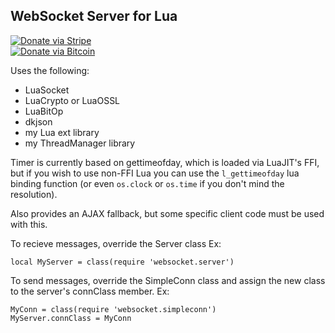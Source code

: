 ## WebSocket Server for Lua

[![Donate via Stripe](https://img.shields.io/badge/Donate-Stripe-green.svg)](https://buy.stripe.com/00gbJZ0OdcNs9zi288)<br>
[![Donate via Bitcoin](https://img.shields.io/badge/Donate-Bitcoin-green.svg)](bitcoin:37fsp7qQKU8XoHZGRQvVzQVP8FrEJ73cSJ)<br>

Uses the following:

- LuaSocket
- LuaCrypto or LuaOSSL
- LuaBitOp
- dkjson
- my Lua ext library
- my ThreadManager library

Timer is currently based on gettimeofday, which is loaded via LuaJIT's FFI, 
but if you wish to use non-FFI Lua you can use the `l_gettimeofday` lua binding function
(or even `os.clock` or `os.time` if you don't mind the resolution).

Also provides an AJAX fallback, but some specific client code must be used with this.

To recieve messages, override the Server class 
Ex:
```
local MyServer = class(require 'websocket.server')
```

To send messages, override the SimpleConn class and assign the new class to the server's connClass member.
Ex:
```
MyConn = class(require 'websocket.simpleconn')
MyServer.connClass = MyConn
```
